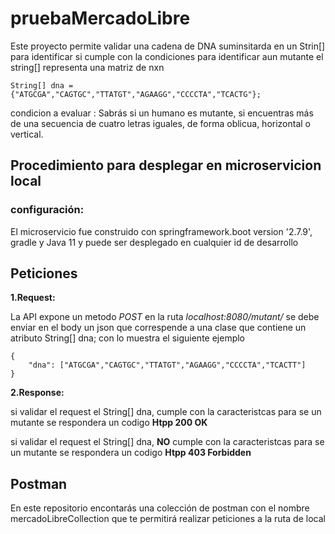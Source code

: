 # pruebaMercadoLibre
Este proyecto permite validar una cadena de DNA suminsitarda en un Strin[] para identificar si cumple con la condiciones para identificar aun mutante
el string[] representa una matriz de nxn

	String[] dna = {"ATGCGA","CAGTGC","TTATGT","AGAAGG","CCCCTA","TCACTG"};

condicion a evaluar : Sabrás si un humano es mutante, si encuentras más de una secuencia de cuatro letras
iguales, de forma oblicua, horizontal o vertical.

## Procedimiento para desplegar en microservicion local

### configuración:
El microservicio fue construido con springframework.boot version '2.7.9', gradle y Java 11 	y puede ser desplegado en cualquier id de desarrollo

## Peticiones

**1.Request:**
	
La API expone un metodo *POST* en la ruta *localhost:8080/mutant/* 
se debe enviar en el body un json que correspende a una clase que contiene un atributo  String[] dna; con lo muestra el siguiente ejemplo

	{
		"dna": ["ATGCGA","CAGTGC","TTATGT","AGAAGG","CCCCTA","TCACTT"]
	}


**2.Response:**

si validar el request el String[] dna, cumple con la caracteristcas para se un mutante se respondera un codigo **Htpp 200 OK**
		
si validar el request el String[] dna, **NO** cumple con la caracteristcas para se un mutante se respondera un codigo **Htpp 403 Forbidden**

## Postman		
En este repositorio encontarás  una colección de postman con el nombre mercadoLibreCollection que te permitirá realizar peticiones a la ruta de local	

	
